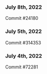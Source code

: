 ### July 8th, 2022

Commit #24180

### July 5th, 2022

Commit #314353


### July 4th, 2022

Commit #72281
